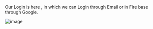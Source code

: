 Our Login is here , in which we can Login through Email or in Fire base through Google.

![image](https://github.com/user-attachments/assets/1730eb82-d921-4d1c-9a06-7ce1bcf74280)
